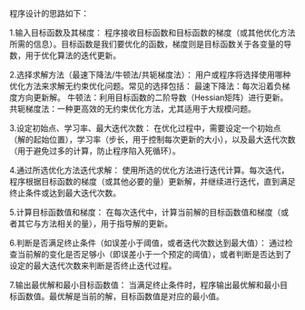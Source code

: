 程序设计的思路如下：

1.输入目标函数及其梯度：
程序接收目标函数和目标函数的梯度（或其他优化方法所需的信息）。目标函数是我们要优化的函数，梯度则是目标函数关于各变量的导数，用于优化算法的迭代更新。

2.选择求解方法（最速下降法/牛顿法/共轭梯度法）：
用户或程序将选择使用哪种优化方法来求解无约束优化问题。常见的选择包括：
最速下降法：每次沿着负梯度方向更新解。
牛顿法：利用目标函数的二阶导数（Hessian矩阵）进行更新。
共轭梯度法：一种更高效的无约束优化方法，尤其适用于大规模问题。

3.设定初始点、学习率、最大迭代次数：
在优化过程中，需要设定一个初始点（解的起始位置），学习率（步长，用于控制每次更新的大小），以及最大迭代次数（用于避免过多的计算，防止程序陷入死循环）。

4.通过所选优化方法迭代求解：
使用所选的优化方法进行迭代计算。每次迭代，程序根据目标函数的梯度（或其他必要的量）更新解，并继续进行迭代，直到满足终止条件或达到最大迭代次数。

5.计算目标函数值和梯度：
在每次迭代中，计算当前解的目标函数值和梯度（或者其它与方法相关的量），用于指导解的更新。

6.判断是否满足终止条件（如误差小于阈值，或者迭代次数达到最大值）：
通过检查当前解的变化是否足够小（即误差小于一个预定的阈值），或者判断是否达到了设定的最大迭代次数来判断是否终止迭代过程。

7.输出最优解和最小目标函数值：
当满足终止条件时，程序输出最优解和最小目标函数值。最优解是当前的解，目标函数值是对应的最小值。

